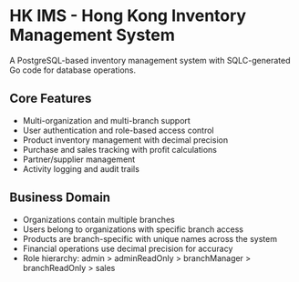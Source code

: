 # HK IMS - Hong Kong Inventory Management System

A PostgreSQL-based inventory management system with SQLC-generated Go code for database operations.

## Core Features
- Multi-organization and multi-branch support
- User authentication and role-based access control
- Product inventory management with decimal precision
- Purchase and sales tracking with profit calculations
- Partner/supplier management
- Activity logging and audit trails

## Business Domain
- Organizations contain multiple branches
- Users belong to organizations with specific branch access
- Products are branch-specific with unique names across the system
- Financial operations use decimal precision for accuracy
- Role hierarchy: admin > adminReadOnly > branchManager > branchReadOnly > sales